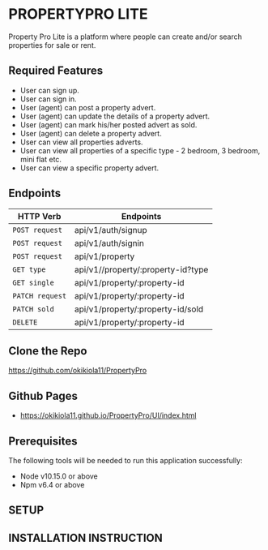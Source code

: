 # PROPERTYPRO LITE

Property Pro Lite is a platform where people can create and/or search properties for sale or rent.

## Required Features

- User can sign up.
- User can sign in.
- User (agent) can post a property advert.
- User (agent) can update the details of a property advert.
- User (agent) can mark his/her posted advert as sold.
- User (agent) can delete a property advert.
- User can view all properties adverts.
- User can view all properties of a specific type - 2 bedroom, 3 bedroom, mini flat etc.
- User can view a specific property advert.

## Endpoints

| HTTP Verb       | Endpoints                                 |
| --------------- | ----------------------------------------- |
| `POST request`  | api/v1/auth/signup                        |
| `POST request`  | api/v1/auth/signin                        |
| `POST request`  | api/v1/property                           |
| `GET type`      | api/v1//property/:property-id?type        |
| `GET single`    | api/v1/property/:property-id              |
| `PATCH request` | api/v1/property/:property-id              |
| `PATCH sold`    | api/v1/property/:property-id/sold         |
| `DELETE`        | api/v1/property/:property-id              |


## Clone the Repo

https://github.com/okikiola11/PropertyPro

## Github Pages

- https://okikiola11.github.io/PropertyPro/UI/index.html

## Prerequisites

The following tools will be needed to run this application successfully:

- Node v10.15.0 or above
- Npm v6.4 or above

## SETUP

## INSTALLATION INSTRUCTION
